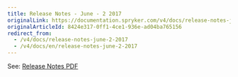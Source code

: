 ```yaml
---
title: Release Notes - June - 2 2017
originalLink: https://documentation.spryker.com/v4/docs/release-notes-june-2-2017
originalArticleId: 8424e317-0ff1-4ce1-936e-ad04ba765156
redirect_from:
  - /v4/docs/release-notes-june-2-2017
  - /v4/docs/en/release-notes-june-2-2017
---
```


See: [Release Notes PDF](https://cdn.document360.io/9fafa0d5-d76f-40c5-8b02-ab9515d3e879/Images/Documentation/Release_Notes_June_2_2017.pdf)


